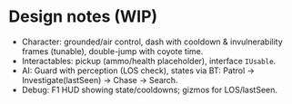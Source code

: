 # Design notes (WIP)
- Character: grounded/air control, dash with cooldown & invulnerability frames (tunable), double-jump with coyote time.
- Interactables: pickup (ammo/health placeholder), interface `IUsable`.
- AI: Guard with perception (LOS check), states via BT: Patrol → Investigate(lastSeen) → Chase → Search.
- Debug: F1 HUD showing state/cooldowns; gizmos for LOS/lastSeen.
